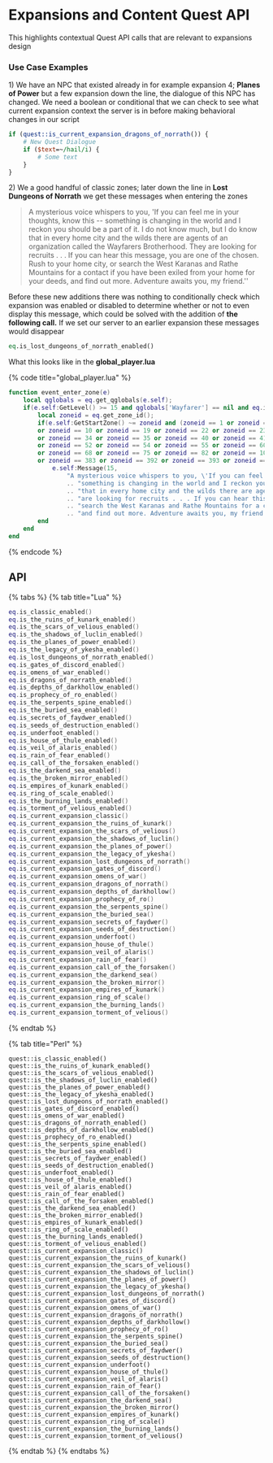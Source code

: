 # Expansions and Content Quest API

This highlights contextual Quest API calls that are relevant to expansions design

### Use Case Examples

1\) We have an NPC that existed already in for example expansion 4; **Planes of Power** but a few expansion down the line, the dialogue of this NPC has changed. We need a boolean or conditional that we can check to see what current expansion context the server is in before making behavioral changes in our script

```perl
if (quest::is_current_expansion_dragons_of_norrath()) {
    # New Quest Dialogue
    if ($text=~/hail/i) {
        # Some text
    }
}
```

2\) We a good handful of classic zones; later down the line in **Lost Dungeons of Norrath** we get these messages when entering the zones

> A mysterious voice whispers to you, 'If you can feel me in your thoughts, know this -- something is changing in the world and I reckon you should be a part of it. I do not know much, but I do know that in every home city and the wilds there are agents of an organization called the Wayfarers Brotherhood. They are looking for recruits . . . If you can hear this message, you are one of the chosen. Rush to your home city, or search the West Karanas and Rathe Mountains for a contact if you have been exiled from your home for your deeds, and find out more. Adventure awaits you, my friend.''

Before these new additions there was nothing to conditionally check which expansion was enabled or disabled to determine whether or not to even display this message, which could be solved with the addition of **the following call.** If we set our server to an earlier expansion these messages would disappear 

```perl
eq.is_lost_dungeons_of_norrath_enabled()
```

What this looks like in the **global\_player.lua**

{% code title="global\_player.lua" %}
```lua
function event_enter_zone(e)
	local qglobals = eq.get_qglobals(e.self);
	if(e.self:GetLevel() >= 15 and qglobals['Wayfarer'] == nil and eq.is_lost_dungeons_of_norrath_enabled()) then
		local zoneid = eq.get_zone_id();
		if(e.self:GetStartZone() ~= zoneid and (zoneid == 1 or zoneid == 2 or zoneid == 3 or zoneid == 8 or zoneid == 9 
		or zoneid == 10 or zoneid == 19 or zoneid == 22 or zoneid == 23 or zoneid == 24 or zoneid == 29 or zoneid == 30 
		or zoneid == 34 or zoneid == 35 or zoneid == 40 or zoneid == 41 or zoneid == 42 or zoneid == 45 or zoneid == 49 
		or zoneid == 52 or zoneid == 54 or zoneid == 55 or zoneid == 60 or zoneid == 61 or zoneid == 62 or zoneid == 67 
		or zoneid == 68 or zoneid == 75 or zoneid == 82 or zoneid == 106 or zoneid == 155 or zoneid == 202 or zoneid == 382 
		or zoneid == 383 or zoneid == 392 or zoneid == 393 or zoneid == 408)) then
			e.self:Message(15, 
				"A mysterious voice whispers to you, \'If you can feel me in your thoughts, know this -- "
				.. "something is changing in the world and I reckon you should be a part of it. I do not know much, but I do know "
				.. "that in every home city and the wilds there are agents of an organization called the Wayfarers Brotherhood. They "
				.. "are looking for recruits . . . If you can hear this message, you are one of the chosen. Rush to your home city, or "
				.. "search the West Karanas and Rathe Mountains for a contact if you have been exiled from your home for your deeds, "
				.. "and find out more. Adventure awaits you, my friend.\'");
		end
	end
end
```
{% endcode %}

## API

{% tabs %}
{% tab title="Lua" %}
```lua
eq.is_classic_enabled()
eq.is_the_ruins_of_kunark_enabled()
eq.is_the_scars_of_velious_enabled()
eq.is_the_shadows_of_luclin_enabled()
eq.is_the_planes_of_power_enabled()
eq.is_the_legacy_of_ykesha_enabled()
eq.is_lost_dungeons_of_norrath_enabled()
eq.is_gates_of_discord_enabled()
eq.is_omens_of_war_enabled()
eq.is_dragons_of_norrath_enabled()
eq.is_depths_of_darkhollow_enabled()
eq.is_prophecy_of_ro_enabled()
eq.is_the_serpents_spine_enabled()
eq.is_the_buried_sea_enabled()
eq.is_secrets_of_faydwer_enabled()
eq.is_seeds_of_destruction_enabled()
eq.is_underfoot_enabled()
eq.is_house_of_thule_enabled()
eq.is_veil_of_alaris_enabled()
eq.is_rain_of_fear_enabled()
eq.is_call_of_the_forsaken_enabled()
eq.is_the_darkend_sea_enabled()
eq.is_the_broken_mirror_enabled()
eq.is_empires_of_kunark_enabled()
eq.is_ring_of_scale_enabled()
eq.is_the_burning_lands_enabled()
eq.is_torment_of_velious_enabled()
eq.is_current_expansion_classic()
eq.is_current_expansion_the_ruins_of_kunark()
eq.is_current_expansion_the_scars_of_velious()
eq.is_current_expansion_the_shadows_of_luclin()
eq.is_current_expansion_the_planes_of_power()
eq.is_current_expansion_the_legacy_of_ykesha()
eq.is_current_expansion_lost_dungeons_of_norrath()
eq.is_current_expansion_gates_of_discord()
eq.is_current_expansion_omens_of_war()
eq.is_current_expansion_dragons_of_norrath()
eq.is_current_expansion_depths_of_darkhollow()
eq.is_current_expansion_prophecy_of_ro()
eq.is_current_expansion_the_serpents_spine()
eq.is_current_expansion_the_buried_sea()
eq.is_current_expansion_secrets_of_faydwer()
eq.is_current_expansion_seeds_of_destruction()
eq.is_current_expansion_underfoot()
eq.is_current_expansion_house_of_thule()
eq.is_current_expansion_veil_of_alaris()
eq.is_current_expansion_rain_of_fear()
eq.is_current_expansion_call_of_the_forsaken()
eq.is_current_expansion_the_darkend_sea()
eq.is_current_expansion_the_broken_mirror()
eq.is_current_expansion_empires_of_kunark()
eq.is_current_expansion_ring_of_scale()
eq.is_current_expansion_the_burning_lands()
eq.is_current_expansion_torment_of_velious()
```
{% endtab %}

{% tab title="Perl" %}
```
quest::is_classic_enabled()
quest::is_the_ruins_of_kunark_enabled()
quest::is_the_scars_of_velious_enabled()
quest::is_the_shadows_of_luclin_enabled()
quest::is_the_planes_of_power_enabled()
quest::is_the_legacy_of_ykesha_enabled()
quest::is_lost_dungeons_of_norrath_enabled()
quest::is_gates_of_discord_enabled()
quest::is_omens_of_war_enabled()
quest::is_dragons_of_norrath_enabled()
quest::is_depths_of_darkhollow_enabled()
quest::is_prophecy_of_ro_enabled()
quest::is_the_serpents_spine_enabled()
quest::is_the_buried_sea_enabled()
quest::is_secrets_of_faydwer_enabled()
quest::is_seeds_of_destruction_enabled()
quest::is_underfoot_enabled()
quest::is_house_of_thule_enabled()
quest::is_veil_of_alaris_enabled()
quest::is_rain_of_fear_enabled()
quest::is_call_of_the_forsaken_enabled()
quest::is_the_darkend_sea_enabled()
quest::is_the_broken_mirror_enabled()
quest::is_empires_of_kunark_enabled()
quest::is_ring_of_scale_enabled()
quest::is_the_burning_lands_enabled()
quest::is_torment_of_velious_enabled()
quest::is_current_expansion_classic()
quest::is_current_expansion_the_ruins_of_kunark()
quest::is_current_expansion_the_scars_of_velious()
quest::is_current_expansion_the_shadows_of_luclin()
quest::is_current_expansion_the_planes_of_power()
quest::is_current_expansion_the_legacy_of_ykesha()
quest::is_current_expansion_lost_dungeons_of_norrath()
quest::is_current_expansion_gates_of_discord()
quest::is_current_expansion_omens_of_war()
quest::is_current_expansion_dragons_of_norrath()
quest::is_current_expansion_depths_of_darkhollow()
quest::is_current_expansion_prophecy_of_ro()
quest::is_current_expansion_the_serpents_spine()
quest::is_current_expansion_the_buried_sea()
quest::is_current_expansion_secrets_of_faydwer()
quest::is_current_expansion_seeds_of_destruction()
quest::is_current_expansion_underfoot()
quest::is_current_expansion_house_of_thule()
quest::is_current_expansion_veil_of_alaris()
quest::is_current_expansion_rain_of_fear()
quest::is_current_expansion_call_of_the_forsaken()
quest::is_current_expansion_the_darkend_sea()
quest::is_current_expansion_the_broken_mirror()
quest::is_current_expansion_empires_of_kunark()
quest::is_current_expansion_ring_of_scale()
quest::is_current_expansion_the_burning_lands()
quest::is_current_expansion_torment_of_velious()
```
{% endtab %}
{% endtabs %}

